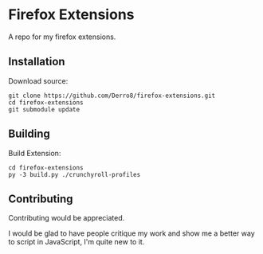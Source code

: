 
# Firefox Extensions

A repo for my firefox extensions.




## Installation

Download source:

    git clone https://github.com/Derro8/firefox-extensions.git
    cd firefox-extensions
    git submodule update


## Building

Build Extension:

    cd firefox-extensions
    py -3 build.py ./crunchyroll-profiles 



## Contributing

Contributing would be appreciated.

I would be glad to have people critique my work and show me a better way to script in JavaScript, I'm quite new to it.

